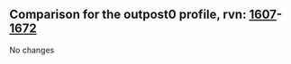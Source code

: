 ## Comparison for the outpost0 profile, rvn: [1607](https://github.com/PRO100KatYT/FortniteProfileRevisions/tree/main/profiles/outpost0/1607%20outpost0.json)-[1672](https://github.com/PRO100KatYT/FortniteProfileRevisions/tree/main/profiles/outpost0/1672%20outpost0.json)

No changes
